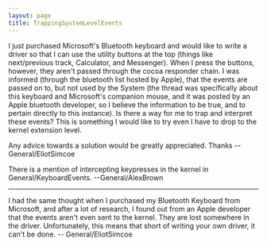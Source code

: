 ```yaml
---
layout: page
title: TrappingSystemLevelEvents
---
```


I just purchased Microsoft's Bluetooth keyboard and would like to write a driver so that I can use the utility buttons at the top (things like next/previous track, Calculator, and Messenger). When I press the buttons, however, they aren't passed through the cocoa responder chain. I was informed (through the bluetooth list hosted by Apple), that the events are passed on to, but not used by the System (the thread was specifically about this keyboard and Microsoft's companion mouse, and it was posted by an Apple bluetooth developer, so I believe the information to be true, and to pertain directly to this instance). Is there a way for me to trap and interpret these events? This is something I would like to try even I have to drop to the kernel extension level.

Any advice towards a solution would be greatly appreciated. Thanks --General/EliotSimcoe

There is a mention of intercepting keypresses in the kernel in General/KeyboardEvents. --General/AlexBrown

----

I had the same thought when I purchased my Bluetooth Keyboard from Microsoft, and after a lot of research, I found out from an Apple developer that the events aren't even sent to the kernel. They are lost somewhere in the driver. Unfortunately, this means that short of writing your own driver, it can't be done. -- General/EliotSimcoe

